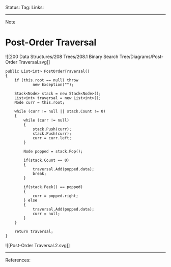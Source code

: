 Status: 
Tag:
Links:

---
> [!note] 
>  # Post-Order Traversal

![[200 Data Structures/208 Trees/208.1 Binary Search Tree/Diagrams/Post-Order Traversal.svg]]

``` run-csharp
public List<int> PostOrderTraversal()
{
	if (this.root == null) throw
			new Exception("");

	Stack<Node> stack = new Stack<Node>();
	List<int> traversal = new List<int>();
	Node curr = this.root;

	while (curr != null || stack.Count != 0)
	{
		while (curr != null)
		{
			stack.Push(curr);
			stack.Push(curr);
			curr = curr.left;
		}
		
		Node popped = stack.Pop();

		if(stack.Count == 0)
		{
			traversal.Add(popped.data);
			break;
		}

		if(stack.Peek() == popped)
		{
			curr = popped.right;
		} else
		{
			traversal.Add(popped.data);
			curr = null;
		}
	}

	return traversal;
}
```


![[Post-Order Traversal.2.svg]]













---
References: